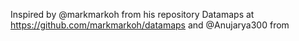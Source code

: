 Inspired by @markmarkoh from his repository Datamaps at https://github.com/markmarkoh/datamaps and @Anujarya300 from 
